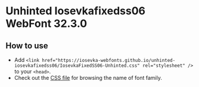 # Unhinted Iosevkafixedss06 WebFont 32.3.0

## How to use

- Add `<link href="https://iosevka-webfonts.github.io/unhinted-iosevkafixedss06/IosevkaFixedSS06-Unhinted.css" rel="stylesheet" />` to your `<head>`.
- Check out the [CSS file](./IosevkaFixedSS06-Unhinted.css) for browsing the name of font family.
